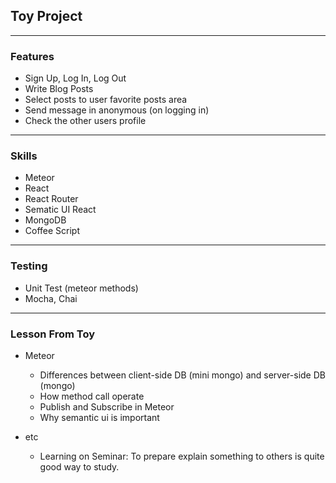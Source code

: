 ## Toy Project
---

### Features

- Sign Up, Log In, Log Out
- Write Blog Posts
- Select posts to user favorite posts area 
- Send message in anonymous (on logging in)
- Check the other users profile

---

### Skills

- Meteor
- React
- React Router
- Sematic UI React
- MongoDB
- Coffee Script

---

### Testing

- Unit Test (meteor methods)
- Mocha, Chai

---

### Lesson From Toy

- Meteor 
  - Differences between client-side DB (mini mongo) and server-side DB (mongo)
  - How method call operate
  - Publish and Subscribe in Meteor
  - Why semantic ui is important

- etc
  - Learning on Seminar: To prepare explain something to others is quite good way to study. 
